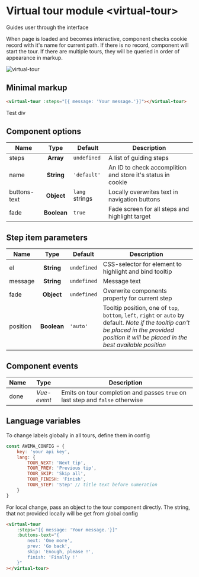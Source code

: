 # Virtual tour module &lt;virtual-tour&gt;

Guides user through the interface

When page is loaded and becomes interactive, component checks cookie record with it's name for current path. If there is no record, component will start the tour. If there are multiple tours, they will be queried in order of appearance in markup.

![virtual-tour](https://storage.googleapis.com/static.awema.pl/docs/virtual-tour.gif)

## Minimal markup

```html
<virtual-tour :steps="[{ message: 'Your message.'}]"></virtual-tour>
```

<div id="test-div">Test div</div>
<virtual-tour :steps="[{ el: '#test-div', message: 'This is a test div.'}]"></virtual-tour>


## Component options

| Name         | Type        | Default        | Description                                                 |
|--------------|:-----------:|----------------|-------------------------------------------------------------|
| steps        | **Array**   | `undefined`    | A list of guiding steps                                     |
| name         | **String**  | `'default'`    | An ID to check accomplition and store it's status in cookie |
| buttons-text | **Object**  | `lang` strings | Locally overwrites text in navigation buttons               |
| fade         | **Boolean** | `true`         | Fade screen for all steps and highlight target              |


## Step item parameters

| Name          | Type        | Default      | Description                                               |
|---------------|:-----------:|--------------|-----------------------------------------------------------|
| el            | **String**  | `undefined`  | CSS-selector for element to highlight and bind tooltip    |
| message       | **String**  | `undefined`  | Message text                                              |
| fade          | **Object**  | `undefined`  | Overwrite components property for current step            |
| position      | **Boolean** | `'auto'`     | Tooltip position, one of `top`, `bottom`, `left`, `right` or `auto` by default. *Note if the tooltip can't be placed in the provided position it will be placed in the best available position* |


## Component events

| Name | Type        | Description                                                                   |
|------|:-----------:|-------------------------------------------------------------------------------|
| done | *Vue-event* | Emits on tour completion and passes `true` on last step and `false` otherwise |

## Language variables

To change labels globally in all tours, define them in config

```javascript
const AWEMA_CONFIG = {
    key: 'your api key',
    lang: {
        TOUR_NEXT: 'Next tip',
        TOUR_PREV: 'Previous tip',
        TOUR_SKIP: 'Skip all',
        TOUR_FINISH: 'Finish',
        TOUR_STEP: 'Step' // title text before numeration
    }
}
```

For local change, pass an object to the tour component directly. The string, that not provided locally will be get from global config

```html
<virtual-tour
    :steps="[{ message: 'Your message.'}]"
    :buttons-text="{
        next: 'One more',
        prev: 'Go back',
        skip: 'Enough, please !',
        finish: 'Finally !'
    }"
></virtual-tour>
```
